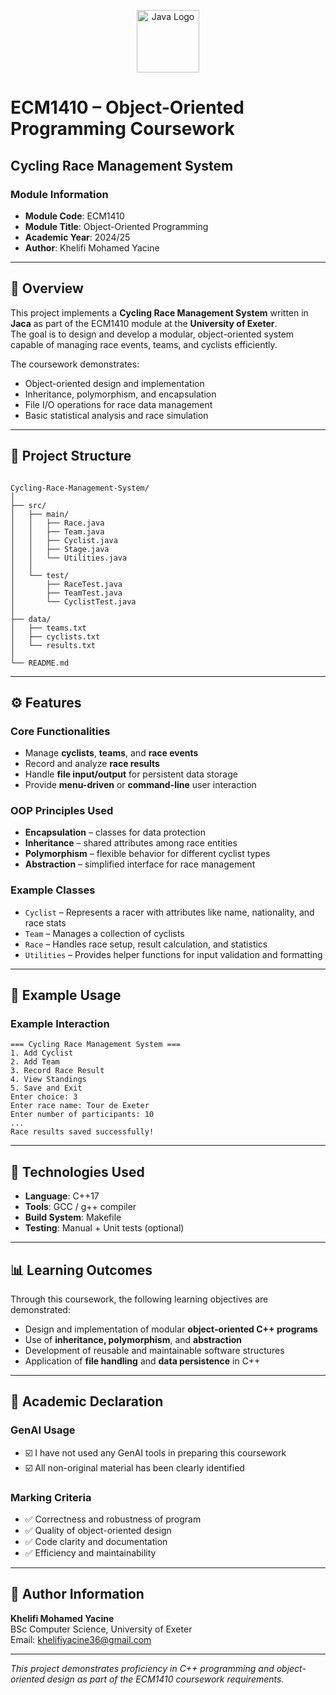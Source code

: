 <p align="center">
  <img src="https://upload.wikimedia.org/wikipedia/en/3/30/Java_programming_language_logo.svg" alt="Java Logo" width="100" height="100"/>
</p>

# ECM1410 – Object-Oriented Programming Coursework  
## Cycling Race Management System  

### Module Information
- **Module Code**: ECM1410  
- **Module Title**: Object-Oriented Programming  
- **Academic Year**: 2024/25  
- **Author**: Khelifi Mohamed Yacine  

---

## 🏁 Overview
This project implements a **Cycling Race Management System** written in **Jaca** as part of the ECM1410 module at the **University of Exeter**.  
The goal is to design and develop a modular, object-oriented system capable of managing race events, teams, and cyclists efficiently.

The coursework demonstrates:
- Object-oriented design and implementation
- Inheritance, polymorphism, and encapsulation
- File I/O operations for race data management
- Basic statistical analysis and race simulation

---

## 📁 Project Structure
```

Cycling-Race-Management-System/
│
├── src/
│   ├── main/
│   │   ├── Race.java
│   │   ├── Team.java
│   │   ├── Cyclist.java
│   │   ├── Stage.java
│   │   └── Utilities.java
│   │
│   └── test/
│       ├── RaceTest.java
│       ├── TeamTest.java
│       └── CyclistTest.java
│
├── data/
│   ├── teams.txt
│   ├── cyclists.txt
│   └── results.txt
│
└── README.md

````
---

## ⚙️ Features

### Core Functionalities
- Manage **cyclists**, **teams**, and **race events**
- Record and analyze **race results**
- Handle **file input/output** for persistent data storage
- Provide **menu-driven** or **command-line** user interaction

### OOP Principles Used
- **Encapsulation** – classes for data protection  
- **Inheritance** – shared attributes among race entities  
- **Polymorphism** – flexible behavior for different cyclist types  
- **Abstraction** – simplified interface for race management  

### Example Classes
- `Cyclist` – Represents a racer with attributes like name, nationality, and race stats  
- `Team` – Manages a collection of cyclists  
- `Race` – Handles race setup, result calculation, and statistics  
- `Utilities` – Provides helper functions for input validation and formatting  

---

## 🧠 Example Usage
### Example Interaction
```
=== Cycling Race Management System ===
1. Add Cyclist
2. Add Team
3. Record Race Result
4. View Standings
5. Save and Exit
Enter choice: 3
Enter race name: Tour de Exeter
Enter number of participants: 10
...
Race results saved successfully!
```

---

## 🧩 Technologies Used
- **Language**: C++17  
- **Tools**: GCC / g++ compiler  
- **Build System**: Makefile  
- **Testing**: Manual + Unit tests (optional)  

---

## 📊 Learning Outcomes
Through this coursework, the following learning objectives are demonstrated:
- Design and implementation of modular **object-oriented C++ programs**  
- Use of **inheritance, polymorphism**, and **abstraction**  
- Development of reusable and maintainable software structures  
- Application of **file handling** and **data persistence** in C++  

---

## 🧾 Academic Declaration

### GenAI Usage
- ☑️ I have not used any GenAI tools in preparing this coursework  
- ☑️ All non-original material has been clearly identified  

### Marking Criteria
- ✅ Correctness and robustness of program  
- ✅ Quality of object-oriented design  
- ✅ Code clarity and documentation  
- ✅ Efficiency and maintainability  


---

## 👤 Author Information
**Khelifi Mohamed Yacine**  
BSc Computer Science, University of Exeter  
Email: [khelifiyacine36@gmail.com](mailto:khelifiyacine36@gmail.com)

---

*This project demonstrates proficiency in C++ programming and object-oriented design as part of the ECM1410 coursework requirements.*
